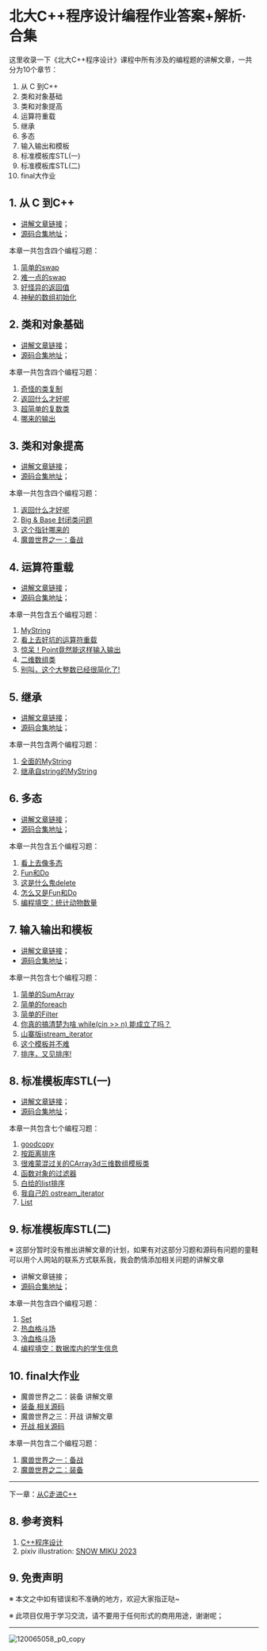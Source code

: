 # 北大C++程序设计编程作业答案+解析·合集

这里收录一下《北大C++程序设计》课程中所有涉及的编程题的讲解文章，一共分为10个章节：

1. 从 C 到C++
2. 类和对象基础
3. 类和对象提高
4. 运算符重载
5. 继承
6. 多态
7. 输入输出和模板
8. 标准模板库STL(一)
9. 标准模板库STL(二)
10. final大作业

## 1. 从 C 到C++

- [讲解文章链接](https://fengkeyleaf.com/blog/0/article/56)；
- [源码合集地址](https://github.com/fengkeyleaf/peking_cpp/tree/master/hw1)；

本章一共包含四个编程习题：

1. [简单的swap](http://cxsjsxmooc.openjudge.cn/2023t3spring/001/)
2. [难一点的swap](http://cxsjsxmooc.openjudge.cn/2023t3spring/002/)
3. [好怪异的返回值](http://cxsjsxmooc.openjudge.cn/2023t3spring/003/)
4. [神秘的数组初始化](http://cxsjsxmooc.openjudge.cn/2023t3spring/004/)

## 2. 类和对象基础

- [讲解文章链接](https://fengkeyleaf.com/blog/0/article/57)；
- [源码合集地址](https://github.com/fengkeyleaf/peking_cpp/tree/master/hw2)；

本章一共包含四个编程习题：

1. [奇怪的类复制](http://cxsjsxmooc.openjudge.cn/2023t3spring/006/)
2. [返回什么才好呢](http://cxsjsxmooc.openjudge.cn/2023t3spring/007/)
3. [超简单的复数类](http://cxsjsxmooc.openjudge.cn/2023t3spring/008/)
4. [哪来的输出](http://cxsjsxmooc.openjudge.cn/2023t3spring/009/)

## 3. 类和对象提高

- [讲解文章链接](https://fengkeyleaf.com/blog/0/article/58)；
- [源码合集地址](https://github.com/fengkeyleaf/peking_cpp/tree/master/hw3)；

本章一共包含四个编程习题：

1. [返回什么才好呢](http://cxsjsxmooc.openjudge.cn/2023t3spring/010/)
2. [Big & Base 封闭类问题](http://cxsjsxmooc.openjudge.cn/2023t3spring/011/)
3. [这个指针哪来的](http://cxsjsxmooc.openjudge.cn/2023t3spring/012/)
4. [魔兽世界之一：备战 ](http://cxsjsxmooc.openjudge.cn/2023t3spring/013/)

## 4. 运算符重载

- [讲解文章链接](https://fengkeyleaf.com/blog/0/article/59)；
- [源码合集地址](https://github.com/fengkeyleaf/peking_cpp/tree/master/hw4)；

本章一共包含五个编程习题：

1. [MyString](http://cxsjsxmooc.openjudge.cn/2023t3spring/014/)
2. [看上去好坑的运算符重载](http://cxsjsxmooc.openjudge.cn/2023t3spring/015/)
3. [惊呆！Point竟然能这样输入输出](http://cxsjsxmooc.openjudge.cn/2023t3spring/016/)
4. [二维数组类](http://cxsjsxmooc.openjudge.cn/2023t3spring/017/)
5. [别叫，这个大整数已经很简化了!](http://cxsjsxmooc.openjudge.cn/2023t3spring/018/)

## 5. 继承

- [讲解文章链接](https://fengkeyleaf.com/blog/0/article/60)；
- [源码合集地址](https://github.com/fengkeyleaf/peking_cpp/tree/master/hw5)；

本章一共包含两个编程习题：

1. [全面的MyString](http://cxsjsxmooc.openjudge.cn/2023t3spring/019/)
1. [继承自string的MyString](http://cxsjsxmooc.openjudge.cn/2023t3spring/020/)

## 6. 多态

- [讲解文章链接](https://fengkeyleaf.com/blog/0/article/55)；
- [源码合集地址](https://github.com/fengkeyleaf/peking_cpp/tree/master/hw6)；

本章一共包含五个编程习题：

1. [看上去像多态](http://cxsjsxmooc.openjudge.cn/2023t3spring/022/)
1. [Fun和Do](http://cxsjsxmooc.openjudge.cn/2023t3spring/023/)
1. [这是什么鬼delete](http://cxsjsxmooc.openjudge.cn/2023t3spring/024/)
1. [怎么又是Fun和Do](http://cxsjsxmooc.openjudge.cn/2023t3spring/025/)
1. [编程填空：统计动物数量](http://cxsjsxmooc.openjudge.cn/2023t3spring/026/)

## 7. 输入输出和模板

- [讲解文章链接](https://fengkeyleaf.com/blog/0/article/61)；
- [源码合集地址](https://github.com/fengkeyleaf/peking_cpp/tree/master/hw7)；

本章一共包含七个编程习题：

1. [简单的SumArray](http://cxsjsxmooc.openjudge.cn/2023t3spring/027/)
1. [简单的foreach](http://cxsjsxmooc.openjudge.cn/2023t3spring/028/)
1. [简单的Filter](http://cxsjsxmooc.openjudge.cn/2023t3spring/029/)
1. [你真的搞清楚为啥 while(cin >> n) 能成立了吗？](http://cxsjsxmooc.openjudge.cn/2023t3spring/030/)
1. [山寨版istream_iterator](http://cxsjsxmooc.openjudge.cn/2023t3spring/031/)
1. [这个模板并不难](http://cxsjsxmooc.openjudge.cn/2023t3spring/032/)
1. [排序，又见排序!](http://cxsjsxmooc.openjudge.cn/2023t3spring/033/)

## 8. 标准模板库STL(一)

- [讲解文章链接](https://fengkeyleaf.com/blog/0/article/62)；
- [源码合集地址](https://github.com/fengkeyleaf/peking_cpp/tree/master/hw8)；

本章一共包含七个编程习题：

1. [goodcopy](http://cxsjsxmooc.openjudge.cn/2023t3spring/034/)
1. [按距离排序](http://cxsjsxmooc.openjudge.cn/2023t3spring/035/)
1. [很难蒙混过关的CArray3d三维数组模板类](http://cxsjsxmooc.openjudge.cn/2023t3spring/036/)
1. [函数对象的过滤器](http://cxsjsxmooc.openjudge.cn/2023t3spring/037/)
1. [白给的list排序](http://cxsjsxmooc.openjudge.cn/2023t3spring/038/)
1. [我自己的 ostream_iterator](http://cxsjsxmooc.openjudge.cn/2023t3spring/039/)
1. [List](http://cxsjsxmooc.openjudge.cn/2023t3spring/040/)

## 9. 标准模板库STL(二)

※ 这部分暂时没有推出讲解文章的计划，如果有对这部分习题和源码有问题的童鞋可以用个人网站的联系方式联系我，我会酌情添加相关问题的讲解文章

- 讲解文章链接；
- [源码合集地址](https://github.com/fengkeyleaf/peking_cpp/tree/master/hw9)；

本章一共包含四个编程习题：

1. [Set](http://cxsjsxmooc.openjudge.cn/2023t3spring/041/)
2. [热血格斗场](http://cxsjsxmooc.openjudge.cn/2023t3spring/042/)
3. [冷血格斗场](http://cxsjsxmooc.openjudge.cn/2023t3spring/043/)
4. [编程填空：数据库内的学生信息](http://cxsjsxmooc.openjudge.cn/2023t3spring/044/)

## 10. final大作业

- 魔兽世界之二：装备 讲解文章
- [装备 相关源码](https://github.com/fengkeyleaf/peking_cpp/blob/master/final/include/wow_weapons.h)
- 魔兽世界之三：开战 讲解文章
- [开战 相关源码](https://github.com/fengkeyleaf/peking_cpp/blob/master/final/include/wow_war.h)

本章一共包含二个编程习题：

1. [魔兽世界之一：备战](http://cxsjsxmooc.openjudge.cn/2023t3spring/021/)
2. [魔兽世界之二：装备](http://cxsjsxmooc.openjudge.cn/2023t3spring/045/)


---

下一章：[从C走进C++](https://fengkeyleaf.com/blog/0/article/56)

## 8. 参考资料

1. [C++程序设计](https://www.coursera.org/learn/cpp-chengxu-sheji)
3. pixiv illustration: [SNOW MIKU 2023](https://www.pixiv.net/en/artworks/120065058)

## 9. 免责声明

※ 本文之中如有错误和不准确的地方，欢迎大家指正哒~

※ 此项目仅用于学习交流，请不要用于任何形式的商用用途，谢谢呢；

---

![120065058_p0_copy](REAMDE_pics/120065058_p0_copy.jpg)

